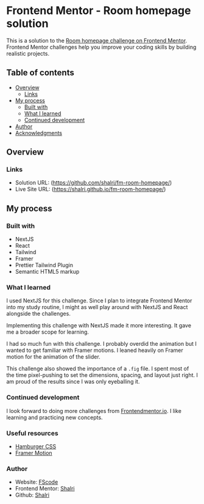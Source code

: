 # Frontend Mentor - Room homepage solution

This is a solution to the [Room homepage challenge on Frontend Mentor](https://www.frontendmentor.io/challenges/room-homepage-BtdBY_ENq). Frontend Mentor challenges help you improve your coding skills by building realistic projects.

## Table of contents

- [Overview](#overview)
  - [Links](#links)
- [My process](#my-process)
  - [Built with](#built-with)
  - [What I learned](#what-i-learned)
  - [Continued development](#continued-development)
- [Author](#author)
- [Acknowledgments](#acknowledgments)

## Overview

### Links

- Solution URL: (https://github.com/shalri/fm-room-homepage/)
- Live Site URL: (https://shalri.github.io/fm-room-homepage/)

## My process

### Built with

- NextJS
- React
- Tailwind
- Framer
- Prettier Tailwind Plugin
- Semantic HTML5 markup

### What I learned

I used NextJS for this challenge. Since I plan to integrate Frontend Mentor
into my study routine, I might as well play around with NextJS and React alongside the
challenges.

Implementing this challenge with NextJS made it more interesting. It gave me
a broader scope for learning.

I had so much fun with this challenge. I probably overdid the animation but
I wanted to get familiar with Framer motions. I leaned heavily on Framer motion for the animation of the slider.

This challenge also showed the importance of a `.fig` file. I spent most of the time
pixel-pushing to set the dimensions, spacing, and layout just right. I am proud of the results since I was only eyeballing it.

### Continued development

I look forward to doing more challenges from [Frontendmentor.io](https://www.frontendmentor.io). I like learning and practicing new concepts.

### Useful resources

- [Hamburger CSS](https://github.com/jonsuh/hamburgers)
- [Framer Motion](https://www.framer.com/motion/)

### Author

- Website: [FScode](https://shalri.github.io/fscode/)
- Frontend Mentor: [Shalri](https://www.frontendmentor.io/profile/shalri)
- Github: [Shalri](https://github.com/shalri)
